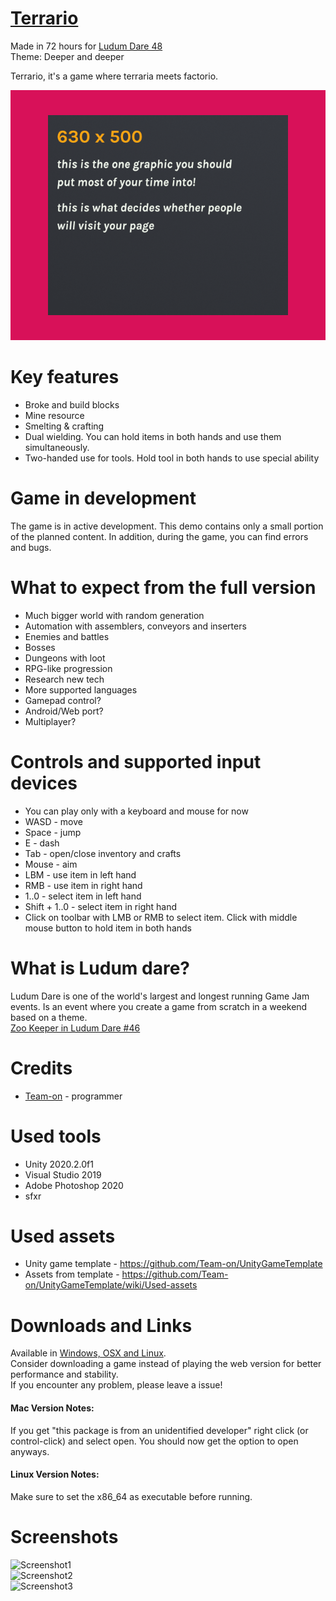 # [Terrario](https://teamon.itch.io/terrario)
Made in 72 hours for [Ludum Dare 48](https://ldjam.com/)  
Theme: Deeper and deeper  

Terrario, it's a game where terraria meets factorio.

![Cover](Screenshots/ItchioPage/CoverImage.png) 

# Key features
 * Broke and build blocks
 * Mine resource
 * Smelting & crafting
 * Dual wielding. You can hold items in both hands and use them simultaneously.
 * Two-handed use for tools. Hold tool in both hands to use special ability

# Game in development
The game is in active development. This demo contains only a small portion of the planned content. In addition, during the game, you can find errors and bugs.

# What to expect from the full version
 * Much bigger world with random generation
 * Automation with assemblers, conveyors and inserters
 * Enemies and battles
 * Bosses
 * Dungeons with loot
 * RPG-like progression
 * Research new tech
 * More supported languages
 * Gamepad control?
 * Android/Web port?
 * Multiplayer?

# Controls and supported input devices
 * You can play only with a keyboard and mouse for now
 * WASD - move
 * Space - jump
 * E - dash
 * Tab - open/close inventory and crafts
 * Mouse - aim
 * LBM - use item in left hand
 * RMB - use item in right hand
 * 1..0 - select item in left hand
 * Shift + 1..0 - select item in right hand
 * Click on toolbar with LMB or RMB to select item. Click with middle mouse button to hold item in both hands
 
# What is Ludum dare?
Ludum Dare is one of the world's largest and longest running Game Jam events. Is an event where you create a game from scratch in a weekend based on a theme.  
[Zoo Keeper in Ludum Dare #46](https://ldjam.com/events/ludum-dare/46/$178354)  


# Credits
 * [Team-on](https://github.com/Team-on) - programmer


# Used tools
 * Unity 2020.2.0f1
 * Visual Studio 2019
 * Adobe Photoshop 2020
 * sfxr


# Used assets
 * Unity game template - https://github.com/Team-on/UnityGameTemplate
 * Assets from template - https://github.com/Team-on/UnityGameTemplate/wiki/Used-assets
 
 
# Downloads and Links
Available in [Windows, OSX and Linux](https://teamon.itch.io/terrario).  
Consider downloading a game instead of playing the web version for better performance and stability.  
If you encounter any problem, please leave a issue!  

#### Mac Version Notes:
If you get "this package is from an unidentified developer" right click (or control-click) and select open. You should now get the option to open anyways.

#### Linux Version Notes:
Make sure to set the x86_64 as executable before running.


# Screenshots
![Screenshot1](Screenshots/Screenshot1.png)  
![Screenshot2](Screenshots/Screenshot2.png)  
![Screenshot3](Screenshots/Screenshot3.png)  

